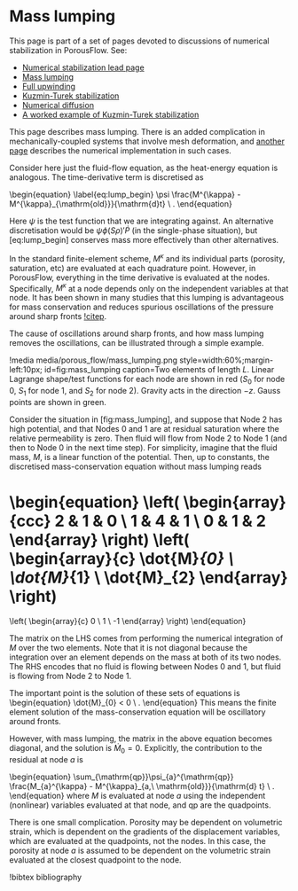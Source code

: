 # Mass lumping

This page is part of a set of pages devoted to discussions of numerical stabilization in PorousFlow.  See:

- [Numerical stabilization lead page](stabilization.md)
- [Mass lumping](mass_lumping.md)
- [Full upwinding](upwinding.md)
- [Kuzmin-Turek stabilization](kt.md)
- [Numerical diffusion](numerical_diffusion.md)
- [A worked example of Kuzmin-Turek stabilization](kt_worked.md)

This page describes mass lumping.  There is an added complication in mechanically-coupled systems that involve mesh deformation, and [another page](porous_flow/time_derivative.md) describes the numerical implementation in such cases.

Consider here just the fluid-flow equation, as the heat-energy equation is analogous.  The
time-derivative term is discretised as

\begin{equation}
\label{eq:lump_begin}
\psi \frac{M^{\kappa} - M^{\kappa}_{\mathrm{old}}}{\mathrm{d}t} \ .
\end{equation}

Here $\psi$ is the test function that we are integrating against.  An alternative discretisation
would be $\psi\phi(S\rho)'\dot{P}$ (in the single-phase situation), but [eq:lump_begin] conserves
mass more effectively than other alternatives.

In the standard finite-element scheme, $M^{\kappa}$ and its individual parts (porosity, saturation,
etc) are evaluated at each quadrature point.  However, in PorousFlow, everything in the time
derivative is evaluated at the nodes.  Specifically, $M^{\kappa}$ at a node depends only on the
independent variables at that node.  It has been shown in many studies that this lumping is
advantageous for mass conservation and reduces spurious oscillations of the pressure around sharp
fronts [!citep](celia1990).

The cause of oscillations around sharp fronts, and how mass lumping removes the oscillations, can be
illustrated through a simple example.

!media media/porous_flow/mass_lumping.png
       style=width:60%;margin-left:10px;
       id=fig:mass_lumping
       caption=Two elements of length $L$.  Linear Lagrange shape/test functions for each node are
               shown in red ($S_{0}$ for node 0, $S_{1}$ for node 1, and $S_{2}$ for node 2).
               Gravity acts in the direction $-z$.  Gauss points are shown in green.

Consider the situation in [fig:mass_lumping], and suppose that Node 2 has high potential, and that
Nodes 0 and 1 are at residual saturation where the relative permeability is zero.  Then fluid will
flow from Node 2 to Node 1 (and then to Node 0 in the next time step).  For simplicity, imagine that
the fluid mass, $M$, is a linear function of the potential.  Then, up to constants, the discretised
mass-conservation equation without mass lumping reads

\begin{equation}
\left(
\begin{array}{ccc}
2 & 1 & 0 \\
1 & 4 & 1 \\
0 & 1 & 2
\end{array}
\right)
\left(
\begin{array}{c}
\dot{M}_{0} \\
\dot{M}_{1} \\
\dot{M}_{2}
\end{array}
\right)
=
\left(
\begin{array}{c}
0 \\
1 \\
-1
\end{array}
\right)
\end{equation}

The matrix on the LHS comes from performing the numerical integration of $M$ over the two elements.
Note that it is not diagonal because the integration over an element depends on the mass at both of
its two nodes.  The RHS encodes that no fluid is flowing between Nodes 0 and 1, but fluid is flowing
from Node 2 to Node 1.

The important point is the solution of these sets of equations is
\begin{equation}
\dot{M}_{0} < 0 \ .
\end{equation}
This means the finite element solution of the mass-conservation equation will be oscillatory around
fronts.

However, with mass lumping, the matrix in the above equation becomes diagonal,
and the solution is $\dot{M}_{0} = 0$.  Explicitly, the contribution to the
residual at node $a$ is

\begin{equation}
\sum_{\mathrm{qp}}\psi_{a}^{\mathrm{qp}} \frac{M_{a}^{\kappa} -
  M^{\kappa}_{a,\ \mathrm{old}}}{\mathrm{d} t} \ .
\end{equation}
where $M$ is evaluated at node $a$ using the independent (nonlinear) variables evaluated at that
node, and qp are the quadpoints.

There is one small complication.  Porosity may be dependent on volumetric strain, which is dependent
on the gradients of the displacement variables, which are evaluated at the quadpoints, not the nodes.
In this case, the porosity at node $a$ is assumed to be dependent on the volumetric strain evaluated
at the closest quadpoint to the node.


!bibtex bibliography
